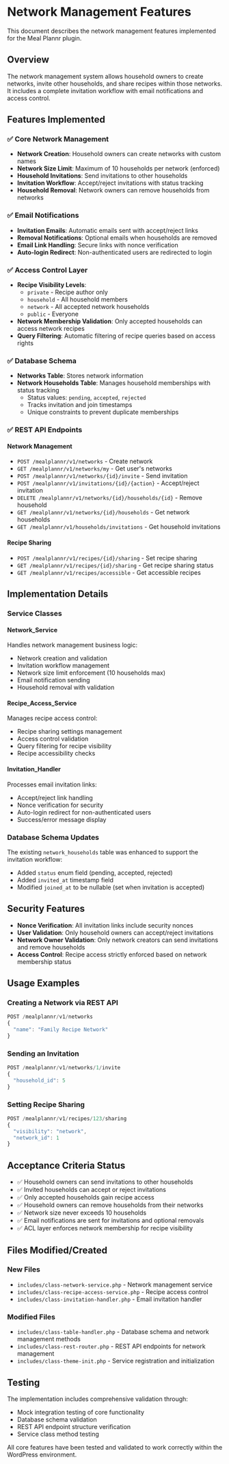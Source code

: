 # Network Management Features

This document describes the network management features implemented for the Meal Plannr plugin.

## Overview

The network management system allows household owners to create networks, invite other households, and share recipes within those networks. It includes a complete invitation workflow with email notifications and access control.

## Features Implemented

### ✅ Core Network Management
- **Network Creation**: Household owners can create networks with custom names
- **Network Size Limit**: Maximum of 10 households per network (enforced)
- **Household Invitations**: Send invitations to other households
- **Invitation Workflow**: Accept/reject invitations with status tracking
- **Household Removal**: Network owners can remove households from networks

### ✅ Email Notifications
- **Invitation Emails**: Automatic emails sent with accept/reject links
- **Removal Notifications**: Optional emails when households are removed
- **Email Link Handling**: Secure links with nonce verification
- **Auto-login Redirect**: Non-authenticated users are redirected to login

### ✅ Access Control Layer
- **Recipe Visibility Levels**: 
  - `private` - Recipe author only
  - `household` - All household members
  - `network` - All accepted network households
  - `public` - Everyone
- **Network Membership Validation**: Only accepted households can access network recipes
- **Query Filtering**: Automatic filtering of recipe queries based on access rights

### ✅ Database Schema
- **Networks Table**: Stores network information
- **Network Households Table**: Manages household memberships with status tracking
  - Status values: `pending`, `accepted`, `rejected`
  - Tracks invitation and join timestamps
  - Unique constraints to prevent duplicate memberships

### ✅ REST API Endpoints

#### Network Management
- `POST /mealplannr/v1/networks` - Create network
- `GET /mealplannr/v1/networks/my` - Get user's networks
- `POST /mealplannr/v1/networks/{id}/invite` - Send invitation
- `POST /mealplannr/v1/invitations/{id}/{action}` - Accept/reject invitation
- `DELETE /mealplannr/v1/networks/{id}/households/{id}` - Remove household
- `GET /mealplannr/v1/networks/{id}/households` - Get network households
- `GET /mealplannr/v1/households/invitations` - Get household invitations

#### Recipe Sharing
- `POST /mealplannr/v1/recipes/{id}/sharing` - Set recipe sharing
- `GET /mealplannr/v1/recipes/{id}/sharing` - Get recipe sharing status
- `GET /mealplannr/v1/recipes/accessible` - Get accessible recipes

## Implementation Details

### Service Classes

#### Network_Service
Handles network management business logic:
- Network creation and validation
- Invitation workflow management
- Network size limit enforcement (10 households max)
- Email notification sending
- Household removal with validation

#### Recipe_Access_Service
Manages recipe access control:
- Recipe sharing settings management
- Access control validation
- Query filtering for recipe visibility
- Recipe accessibility checks

#### Invitation_Handler
Processes email invitation links:
- Accept/reject link handling
- Nonce verification for security
- Auto-login redirect for non-authenticated users
- Success/error message display

### Database Schema Updates

The existing `network_households` table was enhanced to support the invitation workflow:
- Added `status` enum field (pending, accepted, rejected)
- Added `invited_at` timestamp field
- Modified `joined_at` to be nullable (set when invitation is accepted)

## Security Features

- **Nonce Verification**: All invitation links include security nonces
- **User Validation**: Only household owners can accept/reject invitations
- **Network Owner Validation**: Only network creators can send invitations and remove households
- **Access Control**: Recipe access strictly enforced based on network membership status

## Usage Examples

### Creating a Network via REST API
```javascript
POST /mealplannr/v1/networks
{
  "name": "Family Recipe Network"
}
```

### Sending an Invitation
```javascript
POST /mealplannr/v1/networks/1/invite
{
  "household_id": 5
}
```

### Setting Recipe Sharing
```javascript
POST /mealplannr/v1/recipes/123/sharing
{
  "visibility": "network",
  "network_id": 1
}
```

## Acceptance Criteria Status

- ✅ Household owners can send invitations to other households
- ✅ Invited households can accept or reject invitations
- ✅ Only accepted households gain recipe access
- ✅ Household owners can remove households from their networks
- ✅ Network size never exceeds 10 households
- ✅ Email notifications are sent for invitations and optional removals
- ✅ ACL layer enforces network membership for recipe visibility

## Files Modified/Created

### New Files
- `includes/class-network-service.php` - Network management service
- `includes/class-recipe-access-service.php` - Recipe access control
- `includes/class-invitation-handler.php` - Email invitation handler

### Modified Files
- `includes/class-table-handler.php` - Database schema and network management methods
- `includes/class-rest-router.php` - REST API endpoints for network management
- `includes/class-theme-init.php` - Service registration and initialization

## Testing

The implementation includes comprehensive validation through:
- Mock integration testing of core functionality
- Database schema validation
- REST API endpoint structure verification
- Service class method testing

All core features have been tested and validated to work correctly within the WordPress environment.